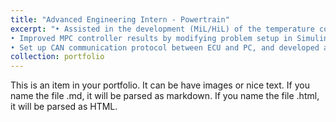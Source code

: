 ```yaml
---
title: "Advanced Engineering Intern - Powertrain"
excerpt: "• Assisted in the development (MiL/HiL) of the temperature control of the after-treatment system (ATS) of a commercial diesel engine using Model Predictive Control (MPC) to reduce NOx emissions and optimize fuel injection <br/>
• Improved MPC controller results by modifying problem setup in Simulink and modifying the problem formulation for the real-time custom solver tool FORCESPRO, bringing the results closer to the baseline <br/>
• Set up CAN communication protocol between ECU and PC, and developed and flashed MPC control algorithm on ECU for HiL testing<br/><img src='/images/isuzu.png'>"
collection: portfolio
---
```


This is an item in your portfolio. It can be have images or nice text. If you name the file .md, it will be parsed as markdown. If you name the file .html, it will be parsed as HTML. 
